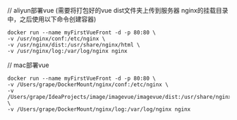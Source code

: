 


// aliyun部署vue (需要将打包好的vue dist文件夹上传到服务器 nginx的挂载目录中，之后使用以下命令创建容器)

    docker run --name myFirstVueFront -d -p 80:80 \
    -v /usr/nginx/conf:/etc/nginx \
    -v /usr/nginx/dist:/usr/share/nginx/html \
    -v /usr/nginx/log:/var/log/nginx nginx


// mac部署vue

    docker run --name myFirstVueFront -d -p 80:80 \
    -v /Users/grape/DockerMount/nginx/conf:/etc/nginx \
    -v /Users/grape/IdeaProjects/image/imagevue/imagevue/dist:/usr/share/nginx/html \
    -v /Users/grape/DockerMount/nginx/log:/var/log/nginx nginx

